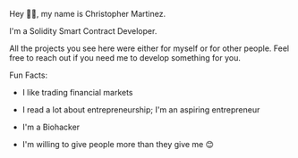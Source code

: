 Hey 👋🏼, my name is Christopher Martinez. 

I'm a Solidity Smart Contract Developer. 

All the projects you see here were either for myself or for other people. Feel free to reach out if you need me to develop something for you.

Fun Facts:

* I like trading financial markets

* I read a lot about entrepreneurship; I'm an aspiring entrepreneur

* I'm a Biohacker

* I'm willing to give people more than they give me 😊

